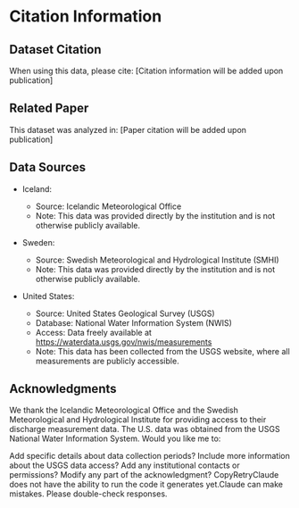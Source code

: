 # Citation Information

## Dataset Citation
When using this data, please cite:
[Citation information will be added upon publication]

## Related Paper
This dataset was analyzed in:
[Paper citation will be added upon publication]

## Data Sources

- Iceland:
  - Source: Icelandic Meteorological Office
  - Note: This data was provided directly by the institution and is not otherwise publicly available.

- Sweden:
  - Source: Swedish Meteorological and Hydrological Institute (SMHI)
  - Note: This data was provided directly by the institution and is not otherwise publicly available.

- United States:
  - Source: United States Geological Survey (USGS)
  - Database: National Water Information System (NWIS)
  - Access: Data freely available at https://waterdata.usgs.gov/nwis/measurements
  - Note: This data has been collected from the USGS website, where all measurements are publicly accessible.

## Acknowledgments
We thank the Icelandic Meteorological Office and the Swedish Meteorological and Hydrological Institute for providing access to their discharge measurement data. The U.S. data was obtained from the USGS National Water Information System.
Would you like me to:

Add specific details about data collection periods?
Include more information about the USGS data access?
Add any institutional contacts or permissions?
Modify any part of the acknowledgment?
 CopyRetryClaude does not have the ability to run the code it generates yet.Claude can make mistakes. Please double-check responses.